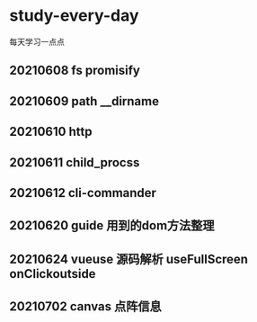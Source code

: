 # study-every-day
每天学习一点点
## 20210608 fs promisify
## 20210609 path __dirname
## 20210610 http 
## 20210611 child_procss
## 20210612 cli-commander
## 20210620 guide 用到的dom方法整理
## 20210624 vueuse 源码解析 useFullScreen onClickoutside
## 20210702 canvas 点阵信息
